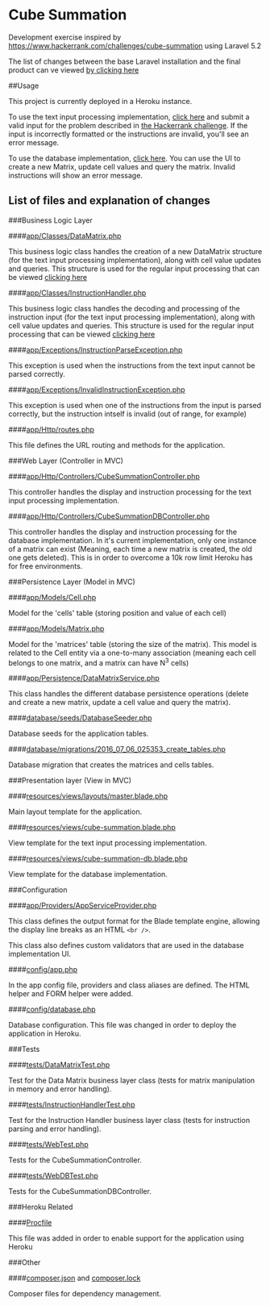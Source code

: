 # Cube Summation

Development exercise inspired by https://www.hackerrank.com/challenges/cube-summation using Laravel 5.2
 
The list of changes between the base Laravel installation and the final product can ve viewed [by clicking here](https://github.com/fernst/cube-summation/compare/f102269bae3c87e10316b5e5a0481058562ffed6...master) 

##Usage

This project is currently deployed in a Heroku instance.

To use the text input processing implementation, [click here](https://aqueous-peak-25449.herokuapp.com/) and submit a valid input for the problem described in [the Hackerrank challenge](https://www.hackerrank.com/challenges/cube-summation). If the input is incorrectly formatted or the instructions are invalid, you'll see an error message.

To use the database implementation, [click here](https://aqueous-peak-25449.herokuapp.com/db). You can use the UI to create a new Matrix, update cell values and query the matrix. Invalid instructions will show an error message.

## List of files and explanation of changes

###Business Logic Layer

####[app/Classes/DataMatrix.php](https://github.com/fernst/cube-summation/blob/master/app/Classes/DataMatrix.php)

This business logic class handles the creation of a new DataMatrix structure (for the text input processing implementation), along with cell value updates and queries. This structure is used for the regular input processing that can be viewed [clicking here](https://aqueous-peak-25449.herokuapp.com/)

####[app/Classes/InstructionHandler.php](https://github.com/fernst/cube-summation/blob/master/app/Classes/InstructionHandler.php)

This business logic class handles the decoding and processing of the instruction input (for the text input processing implementation), along with cell value updates and queries. This structure is used for the regular input processing that can be viewed [clicking here](https://aqueous-peak-25449.herokuapp.com/)

####[app/Exceptions/InstructionParseException.php](https://github.com/fernst/cube-summation/blob/master/app/Exceptions/InstructionParseException.php)

This exception is used when the instructions from the text input cannot be parsed correctly.

####[app/Exceptions/InvalidInstructionException.php](https://github.com/fernst/cube-summation/blob/master/app/Exceptions/InvalidInstructionException.php)

This exception is used when one of the instructions from the input is parsed correctly, but the instruction intself is invalid (out of range, for example) 

####[app/Http/routes.php](https://github.com/fernst/cube-summation/blob/master/app/Http/routes.php)

This file defines the URL routing and methods for the application.

###Web Layer (Controller in MVC)

####[app/Http/Controllers/CubeSummationController.php](https://github.com/fernst/cube-summation/blob/master/app/Http/Controllers/CubeSummationController.php)

This controller handles the display and instruction processing for the text input processing implementation.

####[app/Http/Controllers/CubeSummationDBController.php](https://github.com/fernst/cube-summation/blob/master/app/Http/Controllers/CubeSummationDBController.php)

This controller handles the display and instruction processing for the database implementation. In it's current implementation, only one instance of a matrix can exist (Meaning, each time a new matrix is created, the old one gets deleted). This is in order to overcome a 10k row limit Heroku has for free environments.

###Persistence Layer (Model in MVC)

####[app/Models/Cell.php](https://github.com/fernst/cube-summation/blob/master/app/Models/Cell.php)

Model for the 'cells' table (storing position and value of each cell)

####[app/Models/Matrix.php](https://github.com/fernst/cube-summation/blob/master/app/Models/Matrix.php)

Model for the 'matrices' table (storing the size of the matrix). This model is related to the Cell entity via a one-to-many association (meaning each cell belongs to one matrix, and a matrix can have N<sup>3</sup> cells)

####[app/Persistence/DataMatrixService.php](https://github.com/fernst/cube-summation/blob/master/app/Persistence/DataMatrixService.php)

This class handles the different database persistence operations (delete and create a new matrix, update a cell value and query the matrix).

####[database/seeds/DatabaseSeeder.php](https://github.com/fernst/cube-summation/blob/master/database/seeds/DatabaseSeeder.php)

Database seeds for the application tables.

####[database/migrations/2016_07_06_025353_create_tables.php](https://github.com/fernst/cube-summation/blob/master/database/migrations/2016_07_06_025353_create_tables.php)

Database migration that creates the matrices and cells tables.

###Presentation layer (View in MVC)

####[resources/views/layouts/master.blade.php](https://github.com/fernst/cube-summation/blob/master/resources/views/layouts/master.blade.php)

Main layout template for the application.

####[resources/views/cube-summation.blade.php](https://github.com/fernst/cube-summation/blob/master/resources/views/cube-summation.blade.php)

View template for the text input processing implementation.

####[resources/views/cube-summation-db.blade.php](https://github.com/fernst/cube-summation/blob/master/resources/views/cube-summation-db.blade.php)

View template for the database implementation.

###Configuration

####[app/Providers/AppServiceProvider.php](https://github.com/fernst/cube-summation/blob/master/app/Providers/AppServiceProvider.php)

This class defines the output format for the Blade template engine, allowing the display line breaks as an HTML `<br />`. 

This class also defines custom validators that are used in the database implementation UI.

####[config/app.php](https://github.com/fernst/cube-summation/blob/master/config/app.php)

In the app config file, providers and class aliases are defined. The HTML helper and FORM helper were added.

####[config/database.php](https://github.com/fernst/cube-summation/blob/master/config/database.php)

Database configuration. This file was changed in order to deploy the application in Heroku.

###Tests

####[tests/DataMatrixTest.php](https://github.com/fernst/cube-summation/blob/master/tests/DataMatrixTest.php)

Test for the Data Matrix business layer class (tests for matrix manipulation in memory and error handling). 

####[tests/InstructionHandlerTest.php](https://github.com/fernst/cube-summation/blob/master/tests/InstructionHandlerTest.php)

Test for the Instruction Handler business layer class (tests for instruction parsing and error handling). 

####[tests/WebTest.php](https://github.com/fernst/cube-summation/blob/master/tests/WebTest.php)

Tests for the CubeSummationController.

####[tests/WebDBTest.php](https://github.com/fernst/cube-summation/blob/master/tests/WebDBTest.php)

Tests for the CubeSummationDBController.

###Heroku Related

####[Procfile](https://github.com/fernst/cube-summation/blob/master/Procfile)

This file was added in order to enable support for the application using Heroku

###Other

####[composer.json](https://github.com/fernst/cube-summation/blob/master/composer.json) and [composer.lock](https://github.com/fernst/cube-summation/blob/master/composer.lock)

Composer files for dependency management.

